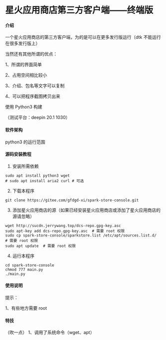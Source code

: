# 星火应用商店第三方客户端——终端版

#### 介绍
一个星火应用商店的第三方客户端，为的是可以在更多发行版运行（dtk 不能运行在很多发行版上）

当然还有其他所谓的优点：

1、所谓的界面简单

2、占用空间相比较小

3、介绍、包名等文字可以复制

4、可以把程序截图拷贝出来

使用 Python3 构建

（测试平台：deepin 20.1 1030）

#### 软件架构
python3 的运行范围


#### 源码安装教程

1.  安装所需依赖

```
sudo apt install python3 wget
# sudo apt install aria2 curl # 可选 
```

2.  下载本程序

```
git clone https://gitee.com/gfdgd-xi/spark-store-console.git
```

3.  添加星火应用商店的源（如果已经安装星火应用商店或添加了星火应用商店的源请忽略）

```
wget http://sucdn.jerrywang.top/dcs-repo.gpg-key.asc
sudo apt-key add dcs-repo.gpg-key.asc  # 需要 root 权限
sudo cp spark-store-console/sparkstore.list /etc/apt/sources.list.d/  # 需要 root 权限
sudo apt update  # 需要 root 权限
```

4.  运行本程序

```
cd spark-store-console
chmod 777 main.py
./main.py
```


#### 使用说明

提示：

1、有些地方需要 root


#### 特技

（吹一点）
1、调用了系统命令（wget、apt）
